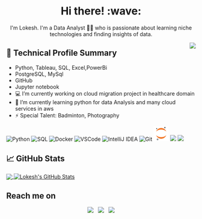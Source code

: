 <h1 align='center'> Hi there! :wave:</h1>
<p align='center'>
I'm Lokesh. I'm a Data Analyst 👨‍💻 who is passionate about  learning niche technologies and finding insights of data.
</p>

<img align="right" src="https://camo.githubusercontent.com/992babdffd8c74a1502de375fbdf7e4d54773242/68747470733a2f2f6d656469612e67697068792e636f6d2f6d656469612f53576f536b4e36447854737a71494b4571762f67697068792e676966" />


## 🔧 Technical Profile Summary
* Python, Tableau, SQL, Excel,PowerBi
* PostgreSQL, MySql
* GitHub
* Jupyter notebook
* 💻 I’m currently working on cloud migration project in healthcare domain
* 🌱 I’m currently learning python for data Analysis and many cloud services in aws
* ⚡ Special Talent: Badminton, Photography
<p>
  <img alt="Python" src="https://img.shields.io/badge/-Python-3776AB?style=flat-square&logo=python&logoColor=white" />  
  <img alt="SQL" src="https://img.shields.io/badge/-SQL-4479A1?style=flat-square&logo=mysql&logoColor=black&textColor=black" />
  <img alt="Docker" src="https://img.shields.io/badge/-Docker-2496ED?style=flat-square&logo=docker&logoColor=white" />
  <img alt="VSCode" src="https://img.shields.io/badge/-VS%20Code-007ACC?style=flat-square&logo=visual-studio-code&logoColor=white" />
  <img alt="IntelliJ IDEA" src="https://img.shields.io/badge/-IntelliJ%20IDEA-5e2495?style=flat-square&logo=jetbrains&logoColor=white" />
  <img alt="Git" src="https://img.shields.io/badge/-git-F05032?style=flat-square&logo=git&logoColor=white" />
  <img src="https://raw.githubusercontent.com/github/explore/80688e429a7d4ef2fca1e82350fe8e3517d3494d/topics/jupyter-notebook/jupyter-notebook.png" alt="IPYNB" width="40"       height="40"/>
  <img height="30" src="https://raw.githubusercontent.com/dereknguyen269/dereknguyen269/master/images/postgresql.png">
  <img height="30" src="https://raw.githubusercontent.com/dereknguyen269/dereknguyen269/master/images/aws.png">
</p>

## &#x1f4c8; GitHub Stats
<a href="https://github.com/lokesh-892">
  <img align="center" src="https://github-readme-stats.vercel.app/api/top-langs/?username=lokesh-892&hide=java,html&title_color=ffffff&text_color=c9cacc&icon_color=2bbc8a&bg_color=1d1f21" />
</a>
<a href="https://github.com/lokesh-892">
  <img align="center" src="https://github-readme-stats.vercel.app/api?username=lokesh-892&show_icons=true&line_height=27&count_private=true&title_color=ffffff&text_color=c9cacc&icon_color=2bbc8a&bg_color=1d1f21" alt="Lokesh's GitHub Stats" />
</a>
 
##  Reach me on                                            
<p align='center'>
<a href="https://twitter.com/lokesh_892"><img height="30" src="https://github.com/WaylonWalker/WaylonWalker/blob/main/icon/twitter.png?raw=true"></a>&nbsp;&nbsp;
<a href="https://www.instagram.com/lokesh.mamidisetti/"><img height="30" src="https://github.com/WaylonWalker/WaylonWalker/blob/main/icon/instagram.jpg?raw=true"></a>&nbsp;&nbsp;
<a href="https://www.linkedin.com/in/lokesh-mamidisetti-7b5a7aa4/"><img height="30" src="https://github.com/WaylonWalker/WaylonWalker/blob/main/icon/linkedin.png?raw=true"></a>
</p>

